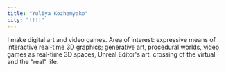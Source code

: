 ```yaml
---
title: "Yuliya Kozhemyako"
city: "!!!!"
---
```


I make digital art and video games. Area of interest: expressive means of interactive real-time 3D graphics; generative art, procedural worlds, video games as real-time 3D spaces, Unreal Editor's art, crossing of the virtual and the “real” life.
